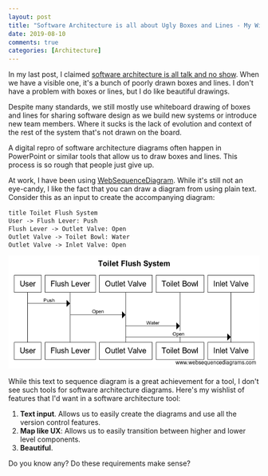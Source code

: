 ```yaml
---
layout: post
title: "Software Architecture is all about Ugly Boxes and Lines - My Wishlist"
date: 2019-08-10
comments: true
categories: [Architecture]
---
```


In my last post, I claimed [software architecture is all talk and no show](/blog/2019/08/02/all-talk-no-show-software-architecture/). When we have a visible one, it's a bunch of poorly drawn boxes and lines. I don't have a problem with boxes or lines, but I do like beautiful drawings.

Despite many standards, we still mostly use  whiteboard drawing of boxes and lines for sharing software design as we build new systems or introduce new team members. Where it sucks is the lack of evolution and context of the rest of the system that's not drawn on the board.

A digital repro of software architecture diagrams often happen in PowerPoint or similar tools that allow us to draw boxes and lines. This process is so rough that people just give up.

At work, I have been using [WebSequenceDiagram](http://www.websequencediagrams.com). While it's still not an eye-candy, I like the fact that you can draw a diagram from using plain text. Consider this as an input to create the accompanying diagram:

```
title Toilet Flush System
User -> Flush Lever: Push
Flush Lever -> Outlet Valve: Open
Outlet Valve -> Toilet Bowl: Water
Outlet Valve -> Inlet Valve: Open
```

![Sequence Diagram](/images/Toilet_Flush_System.png)

While this text to sequence diagram is a great achievement for a tool, I don't see such tools for software architecture diagrams. Here's my wishlist of features that I'd want in a software architecture tool:

1. **Text input**. Allows us to easily create the diagrams and use all the version control features.
2. **Map like UX**: Allows us to easily transition between higher and lower level components.
3. **Beautiful**.

Do you know any? Do these requirements make sense?
